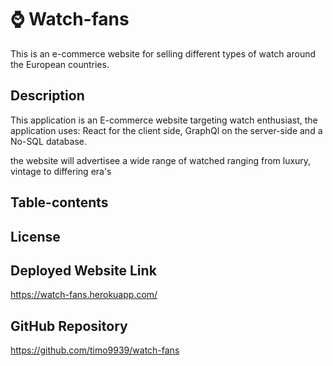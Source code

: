 # ⌚ Watch-fans
This is an e-commerce website for selling different types of watch around the European countries.

## Description
This application is an E-commerce website targeting watch enthusiast, the application uses: React for the client side, GraphQl on the server-side and a No-SQL database.


the website will advertisee a wide range of watched ranging from luxury, vintage to differing era's





## Table-contents

## License



## Deployed Website Link
https://watch-fans.herokuapp.com/

## GitHub Repository
https://github.com/timo9939/watch-fans

